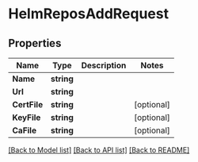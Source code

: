 # HelmReposAddRequest

## Properties

Name | Type | Description | Notes
------------ | ------------- | ------------- | -------------
**Name** | **string** |  | 
**Url** | **string** |  | 
**CertFile** | **string** |  | [optional] 
**KeyFile** | **string** |  | [optional] 
**CaFile** | **string** |  | [optional] 

[[Back to Model list]](../README.md#documentation-for-models) [[Back to API list]](../README.md#documentation-for-api-endpoints) [[Back to README]](../README.md)



